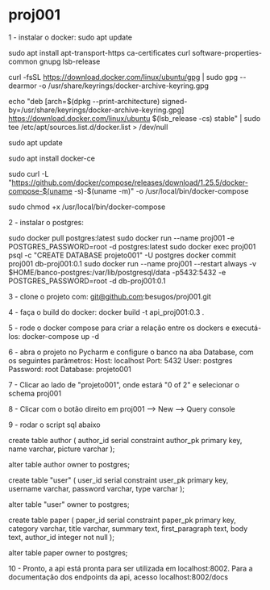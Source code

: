 # proj001

1 - instalar o docker:
  sudo apt update

  sudo apt install apt-transport-https ca-certificates curl software-properties-common gnupg lsb-release

  curl -fsSL https://download.docker.com/linux/ubuntu/gpg | sudo gpg --dearmor -o /usr/share/keyrings/docker-archive-keyring.gpg

  echo   "deb [arch=$(dpkg --print-architecture) signed-by=/usr/share/keyrings/docker-archive-keyring.gpg] https://download.docker.com/linux/ubuntu   $(lsb_release -cs) stable" | sudo tee /etc/apt/sources.list.d/docker.list > /dev/null

  sudo apt update

  sudo apt install docker-ce  

  sudo curl -L "https://github.com/docker/compose/releases/download/1.25.5/docker-compose-$(uname -s)-$(uname -m)" -o /usr/local/bin/docker-compose  
  
  sudo chmod +x /usr/local/bin/docker-compose  




2 - instalar o postgres:

sudo docker pull postgres:latest
sudo docker run --name proj001 -e POSTGRES_PASSWORD=root -d postgres:latest
sudo docker exec proj001 psql -c "CREATE DATABASE projeto001" -U postgres
docker commit proj001 db-proj001:0.1
sudo docker run --name proj001 --restart always -v $HOME/banco-postgres:/var/lib/postgresql/data -p5432:5432 -e POSTGRES_PASSWORD=root -d db-proj001:0.1


3 - clone o projeto com:
git@github.com:besugos/proj001.git


4 - faça o build do docker:
docker build -t api_proj001:0.3 .


5 - rode o docker compose para criar a relação entre os dockers e executá-los:
docker-compose up -d


6 - abra o projeto no Pycharm e configure o banco na aba Database, com os seguintes parâmetros:
    Host: localhost
    Port: 5432
    User: postgres
    Password: root
    Database: projeto001


7 - Clicar ao lado de "projeto001", onde estará "0 of 2" e selecionar o schema proj001


8 - Clicar com o botão direito em proj001 --> New --> Query console


9 - rodar o script sql abaixo


create table author
(
    author_id serial
        constraint author_pk
            primary key,
    name      varchar,
    picture   varchar
);

alter table author
    owner to postgres;

create table "user"
(
    user_id  serial
        constraint user_pk
            primary key,
    username varchar,
    password varchar,
    type     varchar
);

alter table "user"
    owner to postgres;

create table paper
(
    paper_id        serial
        constraint paper_pk
            primary key,
    category        varchar,
    title           varchar,
    summary         text,
    first_paragraph text,
    body            text,
    author_id       integer not null
);

alter table paper
    owner to postgres;


10 - Pronto, a api está pronta para ser utilizada em localhost:8002. Para a documentação dos endpoints da api, acesso localhost:8002/docs
